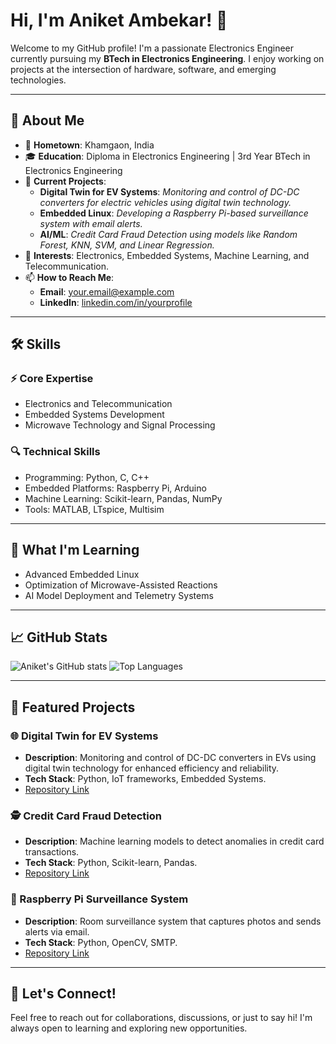 # Hi, I'm Aniket Ambekar! 👋

Welcome to my GitHub profile! I'm a passionate Electronics Engineer currently pursuing my **BTech in Electronics Engineering**. I enjoy working on projects at the intersection of hardware, software, and emerging technologies.

---

## 🌟 About Me

- 🏡 **Hometown**: Khamgaon, India
- 🎓 **Education**: Diploma in Electronics Engineering | 3rd Year BTech in Electronics Engineering
- 🔧 **Current Projects**:
  - **Digital Twin for EV Systems**: *Monitoring and control of DC-DC converters for electric vehicles using digital twin technology.*
  - **Embedded Linux**: *Developing a Raspberry Pi-based surveillance system with email alerts.*
  - **AI/ML**: *Credit Card Fraud Detection using models like Random Forest, KNN, SVM, and Linear Regression.*
- 🚀 **Interests**: Electronics, Embedded Systems, Machine Learning, and Telecommunication.
- 📫 **How to Reach Me**:
  - **Email**: your.email@example.com
  - **LinkedIn**: [linkedin.com/in/yourprofile](https://linkedin.com/in/yourprofile)

---

## 🛠️ Skills

### ⚡ Core Expertise
- Electronics and Telecommunication
- Embedded Systems Development
- Microwave Technology and Signal Processing

### 🔍 Technical Skills
- Programming: Python, C, C++
- Embedded Platforms: Raspberry Pi, Arduino
- Machine Learning: Scikit-learn, Pandas, NumPy
- Tools: MATLAB, LTspice, Multisim

---

## 🌱 What I'm Learning
- Advanced Embedded Linux
- Optimization of Microwave-Assisted Reactions
- AI Model Deployment and Telemetry Systems

---

## 📈 GitHub Stats

![Aniket's GitHub stats](https://github-readme-stats.vercel.app/api?username=yourusername&show_icons=true&theme=radical)
![Top Languages](https://github-readme-stats.vercel.app/api/top-langs/?username=yourusername&layout=compact&theme=radical)

---

## 🔗 Featured Projects

### 🌐 Digital Twin for EV Systems
- **Description**: Monitoring and control of DC-DC converters in EVs using digital twin technology for enhanced efficiency and reliability.
- **Tech Stack**: Python, IoT frameworks, Embedded Systems.
- [Repository Link](https://github.com/YourUsername/digital-twin-ev)

### 🕵️ Credit Card Fraud Detection
- **Description**: Machine learning models to detect anomalies in credit card transactions.
- **Tech Stack**: Python, Scikit-learn, Pandas.
- [Repository Link](https://github.com/YourUsername/credit-card-fraud-detection)

### 🎥 Raspberry Pi Surveillance System
- **Description**: Room surveillance system that captures photos and sends alerts via email.
- **Tech Stack**: Python, OpenCV, SMTP.
- [Repository Link](https://github.com/YourUsername/pi-surveillance-system)

---

## 💬 Let's Connect!

Feel free to reach out for collaborations, discussions, or just to say hi! I'm always open to learning and exploring new opportunities.
